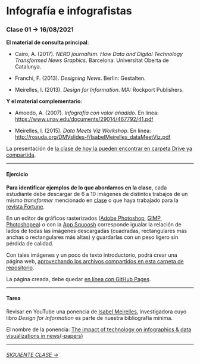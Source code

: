# Infografía e infografistas

### Clase 01 → 16/08/2021

**El material de consulta principal**:
 
- Cairo, A. (2017). *NERD journalism. How Data and Digital Technology Transformed News Graphics*. Barcelona: Universitat Oberta de Catalunya.

- Franchi, F. (2013). *Designing News*. Berlin: Gestalten.

- Meirelles, I. (2013). *Design for Information*. MA: Rockport Publishers.

**Y el material complementario**:

- Amoedo, A. (2007). *Infografía con valor añadido*. En línea: https://www.unav.edu/documents/29014/467792/41.pdf 

- Meirelles, I. (2015). *Data Meets Viz Workshop*. En línea: http://rosuda.org/DMVslides-f/IsabelMeirelles_dataMeetViz.pdf

La presentación de [la clase de hoy la pueden encontrar en carpeta Drive ya compartida](https://docs.google.com/presentation/d/1-FkOe_-ZMKTBPlKK2wmbUnrTto5SGhIFf65NEGRtN68/edit?usp=sharing).

- - - - - - - 

#### Ejercicio

**Para identificar ejemplos de lo que abordamos en la clase**, cada estudiante debe descargar de 6 a 10 imágenes de distintos trabajos de un mismo *transformer* mencionado en [clase](https://docs.google.com/presentation/d/1-FkOe_-ZMKTBPlKK2wmbUnrTto5SGhIFf65NEGRtN68/edit?usp=sharing) o que haya trabajado para la [revista Fortune](https://www.fulltable.com/vts/f/fortune/menub.htm). 

En un editor de gráficos rasterizados ([Adobe Photoshop](https://www.adobe.com/la/products/photoshop.html), [GIMP](https://www.gimp.org/), [Photoshopea](https://www.photopea.com/)) o con la [App Squoosh](https://squoosh.app/) corresponde igualar la relación de lados de todas las imágenes descargadas (cuadradas, rectangulares más anchas o rectangulares más altas) y guardarlas con un peso ligero sin pérdida de calidad.

Con tales imágenes y un poco de texto introductorio, podrá crear una página web, [aprovechando los archivos compartidos en esta carpeta de repositorio](https://profesorfaco.github.io/dno075-2021-2/clase-01/). 

La página creada, debe quedar [en línea con GitHub Pages](https://docs.github.com/es/github/working-with-github-pages/configuring-a-publishing-source-for-your-github-pages-site).

- - - - - - - 

#### Tarea

Revisar en YouTube una ponencia de [Isabel Meirelles](http://isabelmeirelles.com/), investigadora cuyo libro *Design for Information* es parte de nuestra bibliografía mínima.

El nombre de la ponencia: [The impact of technology on infographics & data visualizations in news(-papers)](https://youtu.be/Nb0HfCj1C7Q)

- - - - - - -

###### [SIGUIENTE CLASE →](https://github.com/profesorfaco/dno075-2021-2/tree/main/clase-02)
